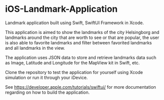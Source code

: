 # iOS-Landmark-Application
Landmark application built using Swift, SwiftUI Framework in Xcode.

This application is aimed to show the landmarks of the city Helsingborg and landmarks around the city that are worth to see or that are popular, the user is also able to favorite landmarks and filter between favorited landmarks and all landmarks in the view.

The application uses JSON data to store and retrieve landmarks data such as Image, Latitude and Longitude for the MapView kit in Swift, etc.

Clone the repository to test the application for yourself using Xcode simulation or run it through your iDevice.

See https://developer.apple.com/tutorials/swiftui/ for more documentation regarding on how to build the application.
